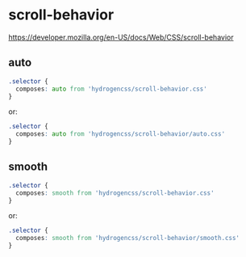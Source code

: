 # scroll-behavior

https://developer.mozilla.org/en-US/docs/Web/CSS/scroll-behavior

## auto
```css
.selector {
  composes: auto from 'hydrogencss/scroll-behavior.css'
}
```

or:
```css
.selector {
  composes: auto from 'hydrogencss/scroll-behavior/auto.css'
}
```

## smooth
```css
.selector {
  composes: smooth from 'hydrogencss/scroll-behavior.css'
}
```

or:
```css
.selector {
  composes: smooth from 'hydrogencss/scroll-behavior/smooth.css'
}
```

